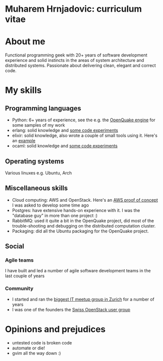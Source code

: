 # Muharem Hrnjadovic: curriculum vitae

# About me
Functional programming geek with 20+ years of software development experience
and solid instincts in the areas of system architecture and distributed
systems. Passionate about delivering clean, elegant and correct code.

# My skills

## Programming languages
 * Python: 6+ years of experience, see the e.g. the [OpenQuake engine](https://github.com/gem/oq-engine) for some samples of my work
 * erlang: solid knowledge and [some code experiments](https://github.com/freizeit/exercises/tree/master/cj-a-store-credit/erlang)
 * elixir: solid knowledge, also wrote a couple of small tools using it.
   Here's an [example](https://github.com/arbeit/mmt)
 * ocaml: solid knowledge and [some code experiments](https://github.com/freizeit/exercises/tree/master/cj-a-store-credit/ocaml)

## Operating systems
Various linuxes e.g. Ubuntu, Arch

## Miscellaneous skills
 * Cloud computing: AWS and OpenStack. Here's an [AWS proof of concept](https://github.com/freizeit/auto-scaling-demo) I was asked to develop some time ago
 * Postgres: have extensive hands-on experience with it. I was the "database guy" in more than one project :)
 * RabbitMQ: used it quite a bit in the OpenQuake project, did most of the trouble-shooting and debugging on the distributed computation cluster.
 * Packaging: did all the Ubuntu packaging for the OpenQuake project.

## Social
### Agile teams
I have built and led a number of agile software development teams in the last couple of years

### Community
 * I started and ran the [biggest IT meetup group in Zurich](http://www.meetup.com/zhgeeks/) for a number of years
 * I was one of the founders the [Swiss OpenStack user group](http://www.meetup.com/openstack-ch/)

# Opinions and prejudices

 * untested code is broken code
 * automate or die!
 * gvim all the way down :)
